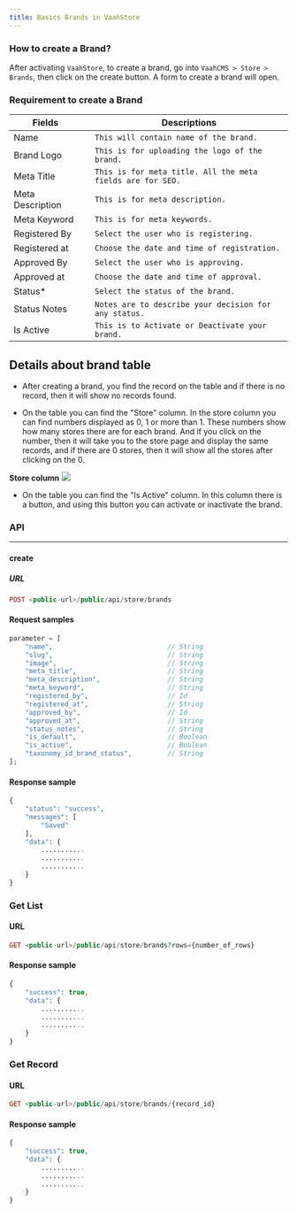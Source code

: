 ```yaml
---
title: Basics Brands in VaahStore
---
```


### How to create a Brand?

After activating `VaahStore`, to create a brand, go into `VaahCMS > Store > Brands`, then click on the create button. A form to create a brand will open.

### Requirement to create a Brand


| Fields         |      | Descriptions                                      |
| ------------ | ---- | -------------------------------------------- |
| Name    |      | `This will contain name of the brand.`    |
| Brand Logo         |      | `This is for uploading the logo of the brand.`         |
| Meta Title         |      | `This is for meta title. All the meta fields are for SEO.` |
| Meta Description         |      | `This is for meta description.`         |
| Meta Keyword         |      | `This is for meta keywords.`         |
| Registered By         |      | `Select the user who is registering.`         |
| Registered at         |      | `Choose the date and time of registration.`         |
| Approved By         |      | `Select the user who is approving.`         |
| Approved at         |      | `Choose the date and time of approval.`         |
| Status*         |      | `Select the status of the brand.`         |
| Status Notes   |      | `Notes are to describe your decision for any status.`   |
| Is Active         |      | `This is to Activate or Deactivate your brand.`         |


## Details about brand table

* After creating a brand, you find the record on the table and if there is no record, then it will show no records found.

* On the table you can find the "Store" column. In the store column you can find numbers displayed as 0, 1 or more than 1. These numbers show how many stores there are for each brand. 
And if you click on the number, then it will take you to the store page and display the same records, and if there are 0 stores, then it will show all the stores after clicking on the 0.

**Store column**
<img src="/images/brand-store-column.png">

* On the table you can find the "Is Active" column. In this column there is a button, and using this button you can activate or inactivate the brand.

### API
---------
#### create

##### URL
```php
POST <public-url>/public/api/store/brands
```

#### Request samples

```php
parameter = [
    "name",                             // String
    "slug",                             // String
    "image",                            // String
    "meta_title",                       // String
    "meta_description",                 // String
    "meta_keyword",                     // String
    "registered_by",                    // Id
    "registered_at",                    // String
    "approved_by",                      // Id
    "approved_at",                      // String
    "status_notes",                     // String
    "is_default",                       // Boolean
    "is_active",                        // Boolean
    "taxonomy_id_brand_status",         // String
];
```


#### Response sample

```php
{
    "status": "success",
    "messages": [
        "Saved"
    ],
    "data": {
        ...........
        ...........
        ...........
    }
}
```

### Get List

#### URL
```php
GET <public-url>/public/api/store/brands?rows={number_of_rows}
```

#### Response sample

```php
{
    "success": true,
    "data": {
        ...........
        ...........
        ...........
    }
}
```

### Get Record

#### URL
```php
GET <public-url>/public/api/store/brands/{record_id}
```

#### Response sample

```php
{
    "success": true,
    "data": {
        ...........
        ...........
        ...........
    }
}
```
